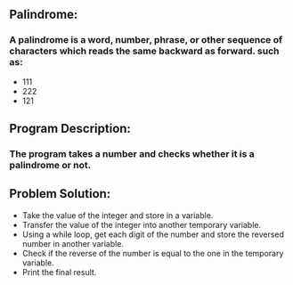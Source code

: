 ## Palindrome:
### A palindrome is a word, number, phrase, or other sequence of characters which reads the same backward as forward. such as: 
- 111
- 222
- 121

## Program Description: 
### The program takes a number and checks whether it is a palindrome or not.

## Problem Solution:
- Take the value of the integer and store in a variable.
- Transfer the value of the integer into another temporary variable.
- Using a while loop, get each digit of the number and store the reversed number in another variable.
- Check if the reverse of the number is equal to the one in the temporary variable.
- Print the final result.
